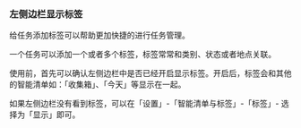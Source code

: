 ### 左侧边栏显示标签

给任务添加标签可以帮助更加快捷的进行任务管理。

一个任务可以添加一个或者多个标签，标签常常和类别、状态或者地点关联。

使用前，首先可以确认左侧边栏中是否已经开启显示标签。开启后，标签会和其他的智能清单如：「收集箱」、「今天」等显示在一起。


如果左侧边栏没有看到标签，可以在「设置」-「智能清单与标签」-「标签」- 选择为「显示」即可。

